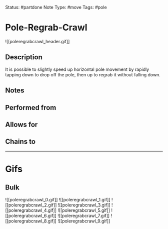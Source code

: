 Status: #partdone
Note Type: #move
Tags: #pole 

# Pole-Regrab-Crawl
![[poleregrabcrawl_header.gif]]
## Description
It is possible to slightly speed up horizontal pole movement by rapidly tapping down to drop off the pole, then up to regrab it without falling down.

## Notes


## Performed from


## Allows for


## Chains to


___
# Gifs
## Bulk
![[poleregrabcrawl_0.gif]]
![[poleregrabcrawl_1.gif]]
![[poleregrabcrawl_2.gif]]
![[poleregrabcrawl_3.gif]]
![[poleregrabcrawl_4.gif]]
![[poleregrabcrawl_5.gif]]
![[poleregrabcrawl_6.gif]]
![[poleregrabcrawl_7.gif]]
![[poleregrabcrawl_8.gif]]
![[poleregrabcrawl_9.gif]]